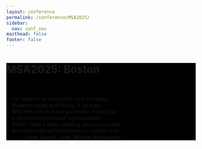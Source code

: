 ```yaml
---
layout: conference
permalink: /conference/MSA2025/
sidebar:
  nav: conf_nav
masthead: false
footer: false
---
```



<div class="page__hero--overlay"
style="background-color: #000; background-image: radial-gradient(rgba(0, 0, 0, 0), rgba(0, 0, 0, 1)), url(assets/subway_2022_tall.jpg);">
<div class="wrapper">
  <h1 id="page-title" class="page__title" itemprop="headline">       
	  MSA2025: Boston       
  </h1> 
	<p class="page__lead">
		<div style="text-shadow: 0 0 10px #000000;">
			<br><br>
			&emsp;For what to us were halls and corridors<br>
			&emsp;However large and fitting, if we part<br>
			&emsp;With this which is our birthright; if we lose<br>
			&emsp;A sentiment profound, unsoundable,<br>
			&emsp;Which Time's slow ripening alone can make,<br>
			&emsp;And man's blind foolishness so quickly mar.<br>
			&emsp;&emsp;&emsp;&mdash;Amy Lowell, from "Boston Athenæum"
		</div>
	</p>     
</div>